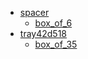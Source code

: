 * [spacer](spacer)
  * [box_of_6](spacer/box_of_6)
* [tray42d518](tray42d518)
  * [box_of_35](tray42d518/box_of_35)
